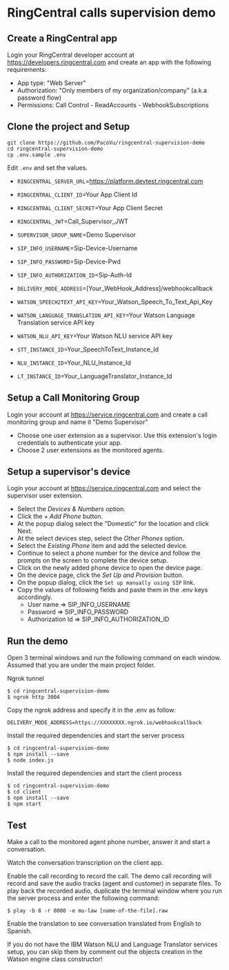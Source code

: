 # RingCentral calls supervision demo

## Create a RingCentral app
Login your RingCentral developer account at https://developers.ringcentral.com and create an app with the following requirements:
- App type: "Web Server"
- Authorization: "Only members of my organization/company" (a.k.a password flow)
- Permissions: Call Control - ReadAccounts - WebhookSubscriptions

## Clone the project and Setup

```
git clone https://github.com/PacoVu/ringcentral-supervision-demo
cd ringcentral-supervision-demo
cp .env.sample .env
```

Edit `.env` and set the values.

- `RINGCENTRAL_SERVER_URL`=https://platform.devtest.ringcentral.com
- `RINGCENTRAL_CLIENT_ID`=Your App Client Id
- `RINGCENTRAL_CLIENT_SECRET`=Your App Client Secret

- `RINGCENTRAL_JWT`=Call_Supervisor_JWT

- `SUPERVISOR_GROUP_NAME`=Demo Supervisor

- `SIP_INFO_USERNAME`=Sip-Device-Username
- `SIP_INFO_PASSWORD`=Sip-Device-Pwd
- `SIP_INFO_AUTHORIZATION_ID`=Sip-Auth-Id


- `DELIVERY_MODE_ADDRESS`=[Your_WebHook_Address]/webhookcallback

- `WATSON_SPEECH2TEXT_API_KEY`=Your_Watson_Speech_To_Text_Api_Key
- `WATSON_LANGUAGE_TRANSLATION_API_KEY`=Your Watson Language Translation service API key
- `WATSON_NLU_API_KEY`=Your Watson NLU service API key

- `STT_INSTANCE_ID`=Your_SpeechToText_Instance_Id
- `NLU_INSTANCE_ID`=Your_NLU_Instance_Id
- `LT_INSTANCE_ID`=Your_LanguageTranslator_Instance_Id


## Setup a Call Monitoring Group
Login your account at https://service.ringcentral.com and create a call monitoring group and name it "Demo Supervisor"

- Choose one user extension as a supervisor. Use this extension's login credentials to authenticate your app.
- Choose 2 user extensions as the monitored agents.

## Setup a supervisor's device
Login your account at https://service.ringcentral.com and select the supervisor user extension.

- Select the *Devices & Numbers* option.
- Click the *+ Add Phone* button.
- At the popup dialog select the "Domestic" for the location and click Next.
- At the select devices step, select the *Other Phones* option.
- Select the *Existing Phone* item and add the selected device.
- Continue to select a phone number for the device and follow the prompts on the screen to complete the device setup.
- Click on the newly added phone device to open the device page.
- On the device page, click the *Set Up and Provision* button.
- On the popup dialog, click the `Set up manually using SIP` link.
- Copy the values of following fields and paste them in the .env keys accordingly.
    * User name => SIP_INFO_USERNAME
    * Password => SIP_INFO_PASSWORD
    * Authorization Id => SIP_INFO_AUTHORIZATION_ID


## Run the demo
Open 3 terminal windows and run the following command on each window. Assumed that you are under the main project folder.

Ngrok tunnel
```
$ cd ringcentral-supervision-demo
$ ngrok http 3004
```
Copy the ngrok address and specify it in the .env as follow:

`DELIVERY_MODE_ADDRESS=https://XXXXXXXX.ngrok.io/webhookcallback`

Install the required dependencies and start the server process
```
$ cd ringcentral-supervision-demo
$ npm install --save
$ node index.js
```

Install the required dependencies and start the client process
```
$ cd ringcentral-supervision-demo
$ cd client
$ npm install --save
$ npm start
```

## Test

Make a call to the monitored agent phone number, answer it and start a conversation.

Watch the conversation transcription on the client app.

Enable the call recording to record the call. The demo call recording will record and save the audio tracks (agent and customer) in separate files. To play back the recorded audio, duplicate the terminal window where you run the server process and enter the following command:

```
$ play -b 8 -r 8000 -e mu-law [name-of-the-file].raw
```

Enable the translation to see conversation translated from English to Spanish.

If you do not have the IBM Watson NLU and Language Translator services setup, you can skip them by comment out the objects creation in the Watson engine class constructor!
